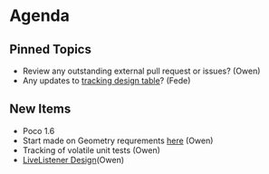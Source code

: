Agenda
======

Pinned Topics
-------------
* Review any outstanding external pull request or issues? (Owen)
* Any updates to [tracking design table](https://github.com/mantidproject/documents/blob/master/Project-Management/TechnicalSteeringCommittee/reports/TSC-TrackingDesignProposals.md)? (Fede)

New Items
---------
* Poco 1.6
* Start made on Geometry requrements [here](/Design/Instrument-2.0/requirements-v2.md) (Owen)
* Tracking of volatile unit tests (Owen)
* [LiveListener Design](https://github.com/mantidproject/documents/pull/7)(Owen)
